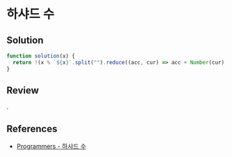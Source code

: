 # 하샤드 수

## Solution

```js
function solution(x) {
  return !(x % `${x}`.split("").reduce((acc, cur) => acc + Number(cur), 0));
}
```

## Review

.

## References

- [Programmers - 하샤드 수](https://school.programmers.co.kr/learn/courses/30/lessons/12947)
